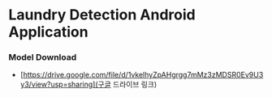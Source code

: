 # Laundry Detection Android Application

### Model Download
* [https://drive.google.com/file/d/1vkelhyZpAHgrgg7mMz3zMDSR0Ev9U3y3/view?usp=sharing](구글 드라이브 링크)